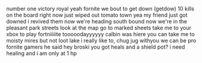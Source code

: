 number one victory royal yeah fornite we bout to get down (getdow)
10 kills on the board right now
just wiped out tomato town
yea my friend just got downed
i revived them now we're heading south bound
now we're in the pleasant park streets
look at the map go to marked sheets
take me to your xbox to play fortniiiiite tooooodayyyyyy
calbin was hiere
you can take me to moisty mires but not loot lake
i really like to, chug jug withyou
we can be pro fornite gamers
he said
hey broski
you got heals and a shield pot?
i need healing and i am only at 1 hp
